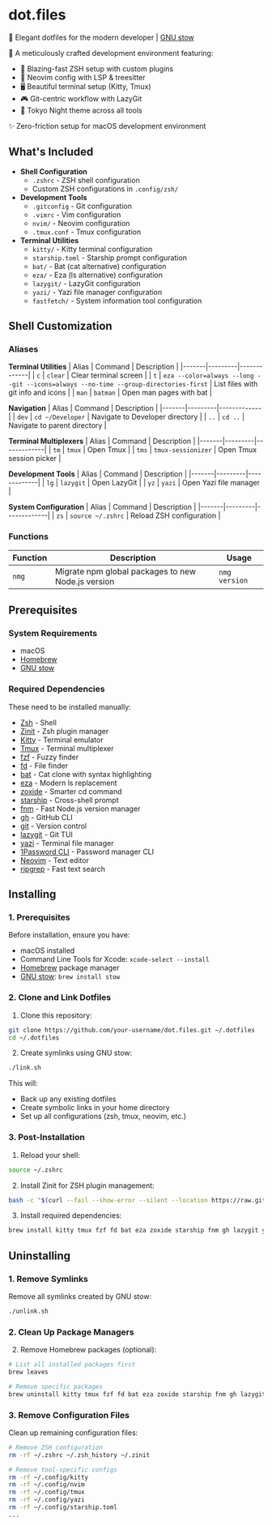 # dot.files

🌌 Elegant dotfiles for the modern developer | [GNU stow](https://www.gnu.org/software/stow/)

🎨 A meticulously crafted development environment featuring:

- 🚀 Blazing-fast ZSH setup with custom plugins
- 🎯 Neovim config with LSP & treesitter
- 🖥️ Beautiful terminal setup (Kitty, Tmux)
- 🎮 Git-centric workflow with LazyGit
- 🌟 Tokyo Night theme across all tools

✨ Zero-friction setup for macOS development environment

## What's Included

- **Shell Configuration**
  - `.zshrc` - ZSH shell configuration
  - Custom ZSH configurations in `.config/zsh/`
- **Development Tools**
  - `.gitconfig` - Git configuration
  - `.vimrc` - Vim configuration
  - `nvim/` - Neovim configuration
  - `.tmux.conf` - Tmux configuration
- **Terminal Utilities**
  - `kitty/` - Kitty terminal configuration
  - `starship.toml` - Starship prompt configuration
  - `bat/` - Bat (cat alternative) configuration
  - `eza/` - Eza (ls alternative) configuration
  - `lazygit/` - LazyGit configuration
  - `yazi/` - Yazi file manager configuration
  - `fastfetch/` - System information tool configuration

## Shell Customization

### Aliases

**Terminal Utilities**
| Alias | Command | Description |
|-------|---------|-------------|
| `c` | `clear` | Clear terminal screen |
| `t` | `eza --color=always --long --git --icons=always --no-time --group-directories-first` | List files with git info and icons |
| `man` | `batman` | Open man pages with bat |

**Navigation**
| Alias | Command | Description |
|-------|---------|-------------|
| `dev` | `cd ~/Developer` | Navigate to Developer directory |
| `..` | `cd ..` | Navigate to parent directory |

**Terminal Multiplexers**
| Alias | Command | Description |
|-------|---------|-------------|
| `tm` | `tmux` | Open Tmux |
| `tms` | `tmux-sessionizer` | Open Tmux session picker |

**Development Tools**
| Alias | Command | Description |
|-------|---------|-------------|
| `lg` | `lazygit` | Open LazyGit |
| `yz` | `yazi` | Open Yazi file manager |

**System Configuration**
| Alias | Command | Description |
|-------|---------|-------------|
| `zs` | `source ~/.zshrc` | Reload ZSH configuration |

### Functions

| Function | Description                                        | Usage         |
| -------- | -------------------------------------------------- | ------------- |
| `nmg`    | Migrate npm global packages to new Node.js version | `nmg version` |

## Prerequisites

### System Requirements

- macOS
- [Homebrew](https://brew.sh)
- [GNU stow](https://www.gnu.org/software/stow/)

### Required Dependencies

These need to be installed manually:

- [Zsh](https://www.zsh.org/) - Shell
- [Zinit](https://github.com/zdharma-continuum/zinit) - Zsh plugin manager
- [Kitty](https://sw.kovidgoyal.net/kitty/) - Terminal emulator
- [Tmux](https://github.com/tmux/tmux) - Terminal multiplexer
- [fzf](https://github.com/junegunn/fzf) - Fuzzy finder
- [fd](https://github.com/sharkdp/fd) - File finder
- [bat](https://github.com/sharkdp/bat) - Cat clone with syntax highlighting
- [eza](https://github.com/eza-community/eza) - Modern ls replacement
- [zoxide](https://github.com/ajeetdsouza/zoxide) - Smarter cd command
- [starship](https://starship.rs/) - Cross-shell prompt
- [fnm](https://github.com/Schniz/fnm) - Fast Node.js version manager
- [gh](https://cli.github.com/) - GitHub CLI
- [git](https://git-scm.com/) - Version control
- [lazygit](https://github.com/jesseduffield/lazygit) - Git TUI
- [yazi](https://github.com/sxyazi/yazi) - Terminal file manager
- [1Password CLI](https://1password.com/downloads/command-line/) - Password manager CLI
- [Neovim](https://neovim.io/) - Text editor
- [ripgrep](https://github.com/BurntSushi/ripgrep) - Fast text search

## Installing

### 1. Prerequisites

Before installation, ensure you have:

- macOS installed
- Command Line Tools for Xcode: `xcode-select --install`
- [Homebrew](https://brew.sh) package manager
- [GNU stow](https://www.gnu.org/software/stow/): `brew install stow`

### 2. Clone and Link Dotfiles

1. Clone this repository:

```bash
git clone https://github.com/your-username/dot.files.git ~/.dotfiles
cd ~/.dotfiles
```

2. Create symlinks using GNU stow:

```bash
./link.sh
```

This will:

- Back up any existing dotfiles
- Create symbolic links in your home directory
- Set up all configurations (zsh, tmux, neovim, etc.)

### 3. Post-Installation

1. Reload your shell:

```bash
source ~/.zshrc
```

2. Install Zinit for ZSH plugin management:

```bash
bash -c "$(curl --fail --show-error --silent --location https://raw.githubusercontent.com/zdharma-continuum/zinit/HEAD/scripts/install.sh)"
```

3. Install required dependencies:

```bash
brew install kitty tmux fzf fd bat eza zoxide starship fnm gh lazygit yazi
```

## Uninstalling

### 1. Remove Symlinks

Remove all symlinks created by GNU stow:

```bash
./unlink.sh
```

### 2. Clean Up Package Managers

2. Remove Homebrew packages (optional):

```bash
# List all installed packages first
brew leaves

# Remove specific packages
brew uninstall kitty tmux fzf fd bat eza zoxide starship fnm gh lazygit yazi ...
```

### 3. Remove Configuration Files

Clean up remaining configuration files:

```bash
# Remove ZSH configuration
rm -rf ~/.zshrc ~/.zsh_history ~/.zinit

# Remove tool-specific configs
rm -rf ~/.config/kitty
rm -rf ~/.config/nvim
rm -rf ~/.config/tmux
rm -rf ~/.config/yazi
rm -rf ~/.config/starship.toml
...
```
